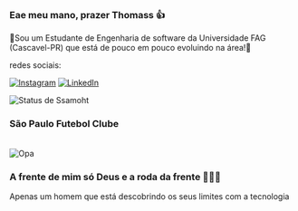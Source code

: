 
### Eae meu mano, prazer Thomass 👍

🚀Sou um Estudante de Engenharia de software da Universidade FAG (Cascavel-PR) que está de pouco em pouco evoluindo na área!🚀 

redes sociais:

[![Instagram](	https://img.shields.io/badge/Instagram-E4405F?style=for-the-badge&logo=instagram&logoColor=white)](https://www.instagram.com/thomass777_/)
[![LinkedIn](	https://img.shields.io/badge/LinkedIn-0077B5?style=for-the-badge&logo=linkedin&logoColor=white
)](https://www.linkedin.com/in/thomas-gabriel-martins-sales-246654234/)

![Status de Ssamoht](https://github-readme-stats.vercel.app/api?username=ThomasGSales&show_icons=true&title_color=FF0000&text_color=FF0000&icon_color=FFFFFF&bg_color=1C1C1C&border_color=FF0000&border_radius=10&locale=pt-br&card_width=650px)

### São Paulo Futebol Clube

<div style="display: inline_block"><br />
<img align="center" alt="Opa" src="https://upload.wikimedia.org/wikipedia/commons/thumb/f/f1/Sao_paulo_fc_starslogo.png/479px-Sao_paulo_fc_starslogo.png?20131020120819">
</div>

### A frente de mim só Deus e a roda da frente 🙏🙏🦾


Apenas um homem que está descobrindo os seus limites com a tecnologia
